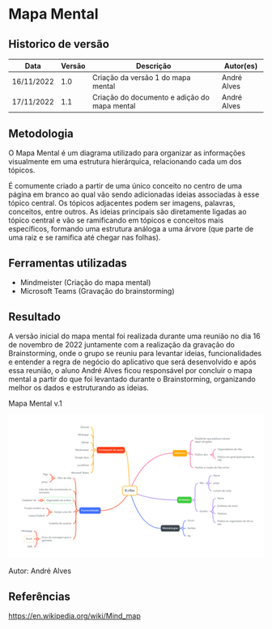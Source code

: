 # Mapa Mental

## Historico de versão

|Data|Versão|Descrição|Autor(es)|
|----|------|---------|---------|
|16/11/2022| 1.0 |Criação da versão 1 do mapa mental | André Alves |
|17/11/2022| 1.1 | Criação do documento e adição do mapa mental | André Alves |

## Metodologia

O Mapa Mental é um diagrama utilizado para organizar as informações visualmente em uma estrutura hierárquica, relacionando cada um dos tópicos.

É comumente criado a partir de uma único conceito no centro de uma página em branco ao qual vão sendo adicionadas ideias associadas à esse tópico central. Os tópicos adjacentes podem ser imagens, palavras, conceitos, entre outros. As ideias principais são diretamente ligadas ao tópico central e vão se ramificando em tópicos e conceitos mais específicos, formando uma estrutura análoga a uma árvore (que parte de uma raiz e se ramifica até chegar nas folhas).

## Ferramentas utilizadas

- Mindmeister (Criação do mapa mental)
- Microsoft Teams (Gravação do brainstorming)

## Resultado

A versão inicial do mapa mental foi realizada durante uma reunião no dia 16 de novembro de 2022 juntamente com a realização da gravação do Brainstorming, onde o grupo se reuniu para levantar ideias, funcionalidades e entender a regra de negócio do aplicativo que será desenvolvido e após essa reunião, o aluno André Alves ficou responsável por concluir o mapa mental a partir do que foi levantado durante o Brainstorming, organizando melhor os dados e estruturando as ideias.

<figcaption>Mapa Mental v.1</figcaption>

![Mapa Mental](../../assets/Base/mapa-mental-v1.png)

<figcaption>Autor: André Alves</figcaption>


## Referências

https://en.wikipedia.org/wiki/Mind_map